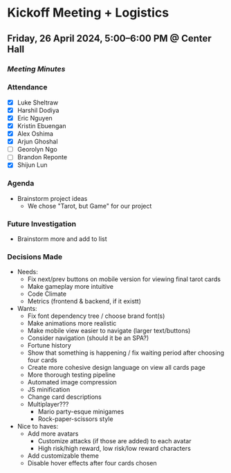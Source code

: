 # Kickoff Meeting + Logistics
## Friday, 26 April 2024, 5:00–6:00 PM @ Center Hall
### _Meeting Minutes_

### Attendance
- [x] Luke Sheltraw
- [x] Harshil Dodiya 
- [x] Eric Nguyen
- [x] Kristin Ebuengan
- [x] Alex Oshima
- [x] Arjun Ghoshal
- [ ] Georolyn Ngo
- [ ] Brandon Reponte
- [x] Shijun Lun

### Agenda
- Brainstorm project ideas
  - We chose "Tarot, but Game" for our project

### Future Investigation
- Brainstorm more and add to list

### Decisions Made
- Needs:
  - Fix next/prev buttons on mobile version for viewing final tarot cards
  - Make gameplay more intuitive
  - Code Climate
  - Metrics (frontend & backend, if it existt)
- Wants:
  - Fix font dependency tree / choose brand font(s)
  - Make animations more realistic
  - Make mobile view easier to navigate (larger text/buttons)
  - Consider navigation (should it be an SPA?)
  - Fortune history
  - Show that something is happening / fix waiting period after choosing four cards
  - Create more cohesive design language on view all cards page
  - More thorough testing pipeline
  - Automated image compression
  - JS minification
  - Change card descriptions
  - Multiplayer???
    - Mario party-esque minigames
    - Rock-paper-scissors style
- Nice to haves:
  - Add more avatars
    - Customize attacks (if those are added) to each avatar
    - High risk/high reward, low risk/low reward characters
  - Add customizable theme
  - Disable hover effects after four cards chosen